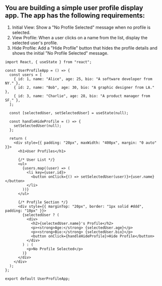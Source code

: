 ## You are building a simple user profile display app. The app has the following requirements:

1. Initial View: Show a "No Profile Selected" message when no profile is selected.
2. View Profile: When a user clicks on a name from the list, display the selected user's profile.
3. Hide Profile: Add a "Hide Profile" button that hides the profile details and shows the initial "No Profile Selected" message.

```
import React, { useState } from "react";

const UserProfileApp = () => {
  const users = [
    { id: 1, name: "Alice", age: 25, bio: "A software developer from NY." },
    { id: 2, name: "Bob", age: 30, bio: "A graphic designer from LA." },
    { id: 3, name: "Charlie", age: 28, bio: "A product manager from SF." },
  ];

  const [selectedUser, setSelectedUser] = useState(null);

  const handleHideProfile = () => {
    setSelectedUser(null);
  };

  return (
    <div style={{ padding: "20px", maxWidth: "400px", margin: "0 auto" }}>
      <h1>User Profiles</h1>

      {/* User List */}
      <ul>
        {users.map((user) => (
          <li key={user.id}>
            <button onClick={() => setSelectedUser(user)}>{user.name}</button>
          </li>
        ))}
      </ul>

      {/* Profile Section */}
      <div style={{ marginTop: "20px", border: "1px solid #ddd", padding: "10px" }}>
        {selectedUser ? (
          <div>
            <h2>{selectedUser.name}'s Profile</h2>
            <p><strong>Age:</strong> {selectedUser.age}</p>
            <p><strong>Bio:</strong> {selectedUser.bio}</p>
            <button onClick={handleHideProfile}>Hide Profile</button>
          </div>
        ) : (
          <p>No Profile Selected</p>
        )}
      </div>
    </div>
  );
};

export default UserProfileApp;

```
